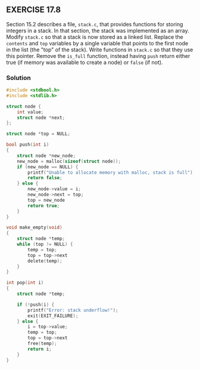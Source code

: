 ## EXERCISE 17.8
Section 15.2 describes a file, `stack.c`, that provides functions for storing integers in a stack. In that section, the stack was implemented as an array. Modify `stack.c` so that a stack is now stored as a linked list. Replace the `contents` and `top` variables by a single variable that points to the first node in the list (the "top" of the stack). Write functions in `stack.c` so that they use this pointer. Remove the `is_full` function, instead having `push` return either true (if memory was available to create a node) or `false` (if not).

### Solution
```c
#include <stdbool.h>
#include <stdlib.h>

struct node {
    int value;
    struct node *next;
};

struct node *top = NULL;

bool push(int i)
{
    struct node *new_node;
    new_node = malloc(sizeof(struct node));
    if (new_node == NULL) {
        printf("Unable to allocate memory with malloc, stack is full");
        return false;
    } else {
        new_node->value = i;
        new_node->next = top;
        top = new_node
        return true;
    }
}

void make_empty(void)
{
    struct node *temp;
    while (top != NULL) {
        temp = top; 
        top = top->next
        delete(temp);
    }
}

int pop(int i)
{
    struct node *temp;

    if (!push(i) {
        printf("Error: stack underflow!");
        exit(EXIT_FAILURE);
    } else {
        i = top->value;
        temp = top;
        top = top->next
        free(temp);
        return i;
    }
}
```
